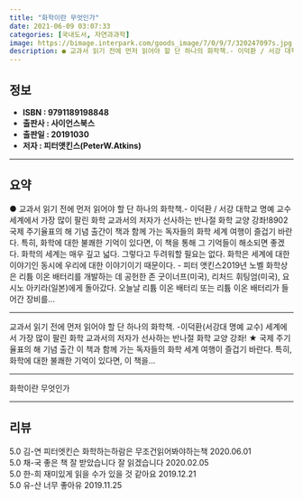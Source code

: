 ```yaml
---
title: "화학이란 무엇인가"
date: 2021-06-09 03:07:33
categories: [국내도서, 자연과과학]
image: https://bimage.interpark.com/goods_image/7/0/9/7/320247097s.jpg
description: ● 교과서 읽기 전에 먼저 읽어야 할 단 하나의 화학책.- 이덕환 / 서강 대학교 명예 교수세계에서 가장 많이 팔린 화학 교과서의 저자가 선사하는 반나절 화학 교양 강좌!8902 국제 주기율표의 해 기념 출간이 책과 함께 가는 독자들의 화학 세계 여행이 즐겁기 바란다. 특히, 화학에
---
```


## **정보**

- **ISBN : 9791189198848**
- **출판사 : 사이언스북스**
- **출판일 : 20191030**
- **저자 : 피터앳킨스(PeterW.Atkins)**

------



## **요약**

●  교과서 읽기 전에 먼저 읽어야 할 단 하나의 화학책.- 이덕환 / 서강 대학교 명예 교수세계에서 가장 많이 팔린 화학 교과서의 저자가 선사하는 반나절 화학 교양 강좌!8902 국제 주기율표의 해 기념 출간이 책과 함께 가는 독자들의 화학 세계 여행이 즐겁기 바란다. 특히, 화학에 대한 불쾌한 기억이 있다면, 이 책을 통해 그 기억들이 해소되면 좋겠다. 화학의 세계는 매우 깊고 넓다. 그렇다고 두려워할 필요는 없다. 화학은 세계에 대한 이야기인 동시에 우리에 대한 이야기이기 때문이다. - 피터 앳킨스2019년 노벨 화학상은 리튬 이온 배터리를 개발하는 데 공헌한 존 굿이너프(미국), 리처드 휘팅엄(미국), 요시노 아키라(일본)에게 돌아갔다. 오늘날 리튬 이온 배터리 또는 리튬 이온 배터리가 들어간 장비를...

------

교과서 읽기 전에 먼저 읽어야 할 단 하나의 화학책.
-이덕환(서강대 명예 교수)
세계에서 가장 많이 팔린 화학 교과서의 저자가 선사하는 
반나절 화학 교양 강좌!
★ 국제 주기율표의 해 기념 출간
이 책과 함께 가는 독자들의 화학 세계 여행이 즐겁기 바란다. 특히, 화학에 대한 불쾌한 기억이 있다면, 이 책을... 

------


화학이란 무엇인가 

------


## **리뷰** 

5.0 김-연 피터엣킨슨 화학하는하람은 무조건읽어봐야하는책 2020.06.01 <br/>5.0 채-국 좋은 책 잘 받았습니다
잘 읽겠습니다 2020.02.05 <br/>5.0 한-희 재미있게 읽을 수가 있을 것 같아요 2019.12.21 <br/>5.0 유-산 너무 좋아유  2019.11.25 <br/>